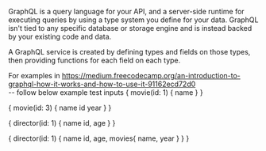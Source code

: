 GraphQL is a query language for your API, and a server-side runtime for executing queries by using a type system you define for your data. GraphQL isn't tied to any specific database or storage engine and is instead backed by your existing code and data.

A GraphQL service is created by defining types and fields on those types, then providing functions for each field on each type.

For examples in https://medium.freecodecamp.org/an-introduction-to-graphql-how-it-works-and-how-to-use-it-91162ecd72d0
<br/>
-- follow below example test inputs
{
  movie(id: 1) {
    name
  }
}

{
  movie(id: 3) {
    name
    id
    year
  }
}

{
  director(id: 1) {
    name
    id,
    age
  }
}

{
  director(id: 1) {
    name
    id,
    age,
    movies{
      name,
      year
    }
  }
}
